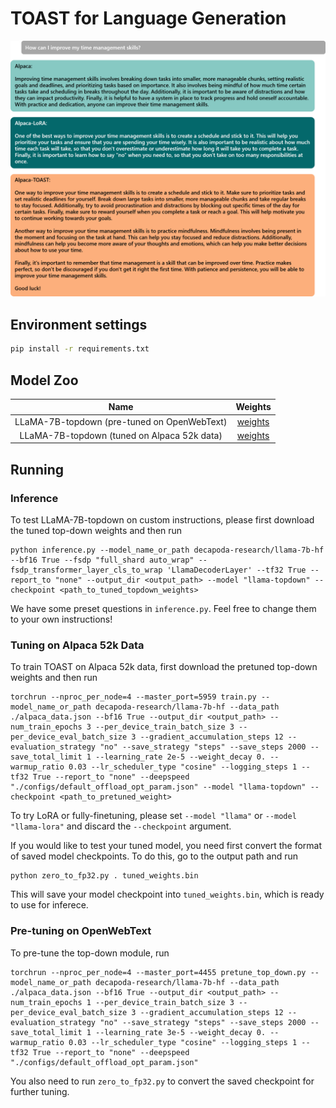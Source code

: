 # TOAST for Language Generation

<img src="assets/llama1.png" alt="drawing" width="800"/>

## Environment settings

```bash
pip install -r requirements.txt
```

## Model Zoo

|                    Name                     |                                        Weights                                         |
|:-------------------------------------------:|:--------------------------------------------------------------------------------------:|
| LLaMA-7B-topdown (pre-tuned on OpenWebText) | [weights](https://berkeley.box.com/shared/static/j4ulxk1cr56wih6lpu81x95uti65loqk.bin) |
| LLaMA-7B-topdown (tuned on Alpaca 52k data) | [weights](https://berkeley.box.com/shared/static/th0muks4nlh5flian5rvwapmg4ry1ps3.bin) |


## Running

### Inference

To test LLaMA-7B-topdown on custom instructions, please first download the tuned top-down weights and then run
```
python inference.py --model_name_or_path decapoda-research/llama-7b-hf --bf16 True --fsdp "full_shard auto_wrap" --fsdp_transformer_layer_cls_to_wrap 'LlamaDecoderLayer' --tf32 True --report_to "none" --output_dir <output_path> --model "llama-topdown" --checkpoint <path_to_tuned_topdown_weights>
```

We have some preset questions in `inference.py`. Feel free to change them to your own instructions!

### Tuning on Alpaca 52k Data

To train TOAST on Alpaca 52k data, first download the pretuned top-down weights and then run
```
torchrun --nproc_per_node=4 --master_port=5959 train.py --model_name_or_path decapoda-research/llama-7b-hf --data_path ./alpaca_data.json --bf16 True --output_dir <output_path> --num_train_epochs 3 --per_device_train_batch_size 3 --per_device_eval_batch_size 3 --gradient_accumulation_steps 12 --evaluation_strategy "no" --save_strategy "steps" --save_steps 2000 --save_total_limit 1 --learning_rate 2e-5 --weight_decay 0. --warmup_ratio 0.03 --lr_scheduler_type "cosine" --logging_steps 1 --tf32 True --report_to "none" --deepspeed "./configs/default_offload_opt_param.json" --model "llama-topdown" --checkpoint <path_to_pretuned_weight>
```

To try LoRA or fully-finetuning, please set `--model "llama"` or `--model "llama-lora"` and discard the `--checkpoint` argument.

If you would like to test your tuned model, you need first convert the format of saved model checkpoints. To do this, go to the output path and run
```
python zero_to_fp32.py . tuned_weights.bin
```

This will save your model checkpoint into `tuned_weights.bin`, which is ready to use for inferece.

### Pre-tuning on OpenWebText

To pre-tune the top-down module, run
```
torchrun --nproc_per_node=4 --master_port=4455 pretune_top_down.py --model_name_or_path decapoda-research/llama-7b-hf --data_path ./alpaca_data.json --bf16 True --output_dir <output_path> --num_train_epochs 1 --per_device_train_batch_size 3 --per_device_eval_batch_size 3 --gradient_accumulation_steps 12 --evaluation_strategy "no" --save_strategy "steps" --save_steps 2000 --save_total_limit 1 --learning_rate 3e-5 --weight_decay 0. --warmup_ratio 0.03 --lr_scheduler_type "cosine" --logging_steps 1 --tf32 True --report_to "none" --deepspeed "./configs/default_offload_opt_param.json"
```

You also need to run `zero_to_fp32.py` to convert the saved checkpoint for further tuning.